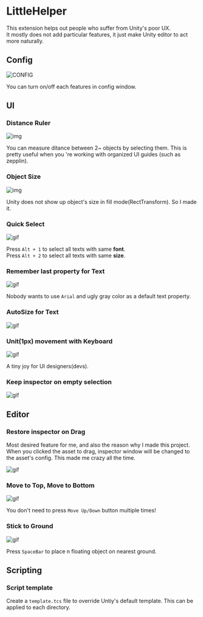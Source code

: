 LittleHelper
====

This extension helps out people who suffer from Unity's poor UX.<br>
It mostly does not add particular features, it just make Unity editor to act more naturally.

Config
----
![CONFIG](img/config.png)

You can turn on/off each features in config window.

UI
----
### Distance Ruler
![img](img/ruler.png)

You can measure ditance between 2~ objects by selecting them. This is pretty useful when you 're working with organized UI guides (such as zepplin).

### Object Size
![img](img/sizeview.png)

Unity does not show up object's size in fill mode(RectTransform). So I made it.

### Quick Select
![gif](gif/quickselect.gif)

Press `Alt + 1` to select all texts with same __font__.<br>
Press `Alt + 2` to select all texts with same __size__.

### Remember last property for Text
![gif](gif/textdata.gif)

Nobody wants to use `Arial` and ugly gray color as a default text property.

### AutoSize for Text
![gif](gif/autofit.gif)

### Unit(1px) movement with Keyboard
![gif](gif/ui_arrow.gif)

A tiny joy for UI designers(devs).

### Keep inspector on empty selection
![gif](gif/keep_selection.gif)

Editor
----
### Restore inspector on Drag
Most desired feature for me, and also the reason why I made this project. <br>
When you clicked the asset to drag, inspector window will be changed to the asset's config. This made me crazy all the time.

![gif](gif/drag.gif)

### Move to Top, Move to Bottom
![gif](gif/move_to_top.gif)

You don't need to press `Move Up/Down` button multiple times!

### Stick to Ground
![gif](gif/sticktoground.gif)

Press `SpaceBar` to place n floating object on nearest ground.


Scripting
----

### Script template
Create a `template.tcs` file to override Untiy's default template. This can be applied to each directory.
